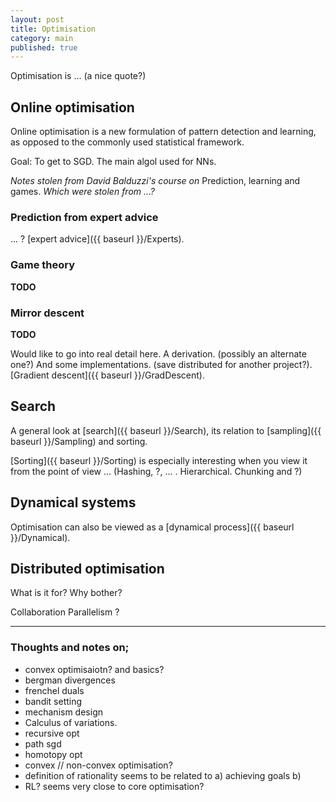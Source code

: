```yaml
---
layout: post
title: Optimisation
category: main
published: true
---
```


Optimisation is ... (a nice quote?)

<!-- Goals of this project.

* Learn optimisation
* Understand it in a unique way
* Find connections between disparate things and deeper problems
* ?

How?

* Read. (and keep notes, somewhere...)
* Derive. Proofs from first principles.
* Implement. Code it, test it, scale it. (find empirical validation of computational costs)
* Explain. Through metaphor, imagery, ?
* Compress! Summarise succinctly. Continually refine (code, proofs and explanations).

-->


## Online optimisation

Online optimisation is a new formulation of pattern detection and learning, as opposed to the commonly used statistical framework.

Goal: To get to SGD. The main algol used for NNs.

_Notes stolen from David Balduzzi's course on_ Prediction, learning and games. _Which were stolen from ...?_

### Prediction from expert advice

... ? [expert advice]({{ baseurl }}/Experts).

### Game theory

__TODO__
<!--
Minimax …
The cool things. A partial derivative in game theory.
-->

### Mirror descent

__TODO__

Would like to go into real detail here. A derivation. (possibly an alternate one?) And some implementations. (save distributed for another project?).
[Gradient descent]({{ baseurl }}/GradDescent).

## Search

A general look at [search]({{ baseurl }}/Search), its relation to [sampling]({{ baseurl }}/Sampling) and sorting.

[Sorting]({{ baseurl }}/Sorting) is especially interesting when you view it from the point of view ... (Hashing, ?, ... . Hierarchical. Chunking and ?)



## Dynamical systems

Optimisation can also be viewed as a [dynamical process]({{ baseurl }}/Dynamical).


## Distributed optimisation

What is it for? Why bother?

Collaboration
Parallelism
?

***

### Thoughts and notes on;

* convex optimisaiotn? and basics?
* bergman divergences
* frenchel duals
* bandit setting
* mechanism design
* Calculus of variations.
* recursive opt
* path sgd
* homotopy opt
* convex // non-convex optimisation?
* definition of rationality seems to be related to a) achieving goals b)
* RL? seems very close to core optimisation?

